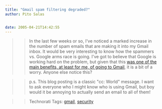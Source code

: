 ```yaml
---
title: "Gmail spam filtering degraded?"
author: Pito Salas


date: 2005-04-21T14:42:55
---
```



>>

>> In the last few weeks or so, I've noticed a marked increase in the number
of spam emails that are making it into my Gmail inbox. It would be very
interesting to know how the spammers vs. Google arms race is going. I've got
to believe that Google is working hard on the problem, but given that this
[was one of the main benefits, at least for me, of going to
Gmail](</weblogs/archives/000533.html>), it is a bit of a worry. Anyone else
notice this?

>>

>> p.s. This blog posting is a classic "cc: World" message. I want to ask
everyone who I might know who is using Gmail, but boy would it be annoying to
actually send an email to all of them!

>>

>> Technorati Tags: [gmail](<http://technorati.com/tag/gmail>),
[security](<http://technorati.com/tag/security>)


